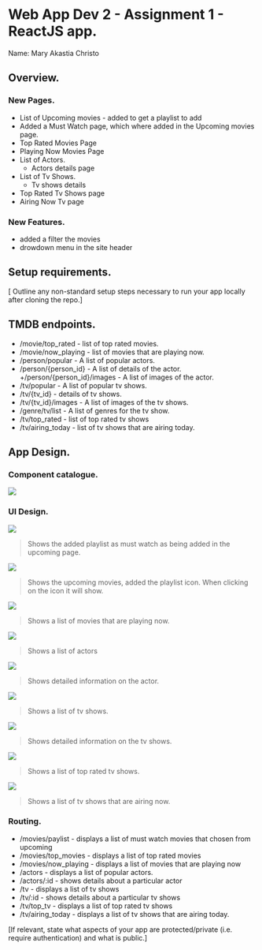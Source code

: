 # Web App Dev 2 - Assignment 1 - ReactJS app.

Name: Mary Akastia Christo

## Overview.

### New Pages.

+ List of Upcoming movies - added to get a playlist to add
+ Added a Must Watch page, which where added in the Upcoming movies page. 
+ Top Rated Movies Page
+ Playing Now Movies Page
+ List of Actors.
    + Actors details page
+ List of Tv Shows.
    + Tv shows details
+ Top Rated Tv Shows page
+ Airing Now Tv page

### New Features.

+ added a filter the movies
+ drowdown menu in the site header

## Setup requirements.

[ Outline any non-standard setup steps necessary to run your app locally after cloning the repo.]

## TMDB endpoints.

+ /movie/top_rated - list of top rated movies.
+ /movie/now_playing - list of movies that are playing now.
+ /person/popular - A list of popular actors.
+ /person/{person_id} - A list of details of the actor.
+/person/{person_id}/images - A list of images of the actor.
+ /tv/popular - A list of popular tv shows. 
+ /tv/{tv_id} - details of tv shows.
+ /tv/{tv_id}/images - A list of images of the tv shows.
+ /genre/tv/list - A list of genres for the tv show.
+ /tv/top_rated - list of top rated tv shows
+ /tv/airing_today - list of tv shows that are airing today. 

## App Design.

### Component catalogue.

![](./images/storybook.png)

### UI Design.


![ ](./images/must_watch.png)

>Shows the added playlist as must watch as being added in the upcoming page.

![ ](./images/upcoming.png)

>Shows the upcoming movies, added the playlist icon. When clicking on the icon it will show.

![ ](./images/playing_now.png)

>Shows a list of movies that are playing now.

![ ](./images/actors.png)

> Shows a list of actors

![ ](./images/actors_details.png)

>Shows detailed information on the actor.

![ ](./images/tvshows.png)

>Shows a list of tv shows.

![ ](./images/tv_details.png)

>Shows detailed information on the tv shows.

![ ](./images/top_tv.png)

> Shows a list of top rated tv shows.

![ ](./images/airing.png)

>Shows a list of tv shows that are airing now.

### Routing.

+ /movies/paylist - displays a list of must watch movies that chosen from upcoming
+ /movies/top_movies - displays a list of top rated movies
+ /movies/now_playing - displays a list of movies that are playing now
+ /actors - displays a list of popular actors.
+ /actors/:id - shows details about a particular actor
+ /tv - displays a list of tv shows 
+ /tv/:id - shows details about a particular tv shows
+ /tv/top_tv - displays a list of top rated tv shows
+ /tv/airing_today - displays a list of tv shows that are airing today. 


[If relevant, state what aspects of your app are protected/private (i.e. require authentication) and what is public.]

